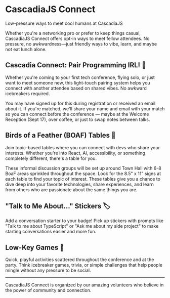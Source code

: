 # CascadiaJS Connect

Low-pressure ways to meet cool humans at CascadiaJS

Whether you're a networking pro or prefer to keep things casual, CascadiaJS Connect offers opt-in ways to meet fellow attendees. No pressure, no awkwardness—just friendly ways to vibe, learn, and maybe not eat lunch alone.

## Cascadia Connect: Pair Programming IRL! 🤝

Whether you're coming to your first tech conference, flying solo, or just want to meet someone new, this light-touch pairing system helps you connect with another attendee based on shared vibes. No awkward icebreakers required.

You may have signed up for this during registration or received an email about it. If you're matched, we'll share your name and email with your match so you can connect before the conference — maybe at the Welcome Reception (Sept 17), over coffee, or just to swap notes between talks.

## Birds of a Feather (BOAF) Tables 🦜

Join topic-based tables where you can connect with devs who share your interests. Whether you're into React, AI, accessibility, or something completely different, there's a table for you.

These informal discussion groups will be set up around Town Hall with 6-8 BoaF areas sprinkled throughout the space. Look for the 8.5" x 11" signs at each table to find your topic of interest. These tables give you a chance to dive deep into your favorite technologies, share experiences, and learn from others who are passionate about the same things you are.

## "Talk to Me About..." Stickers 🏷️

Add a conversation starter to your badge! Pick up stickers with prompts like "Talk to me about TypeScript" or "Ask me about my side project" to make starting conversations easier and more fun.

## Low-Key Games 🎲

Quick, playful activities scattered throughout the conference and at the party. Think icebreaker games, trivia, or simple challenges that help people mingle without any pressure to be social.

---

CascadiaJS Connect is organized by our amazing volunteers who believe in the power of community and connection.
